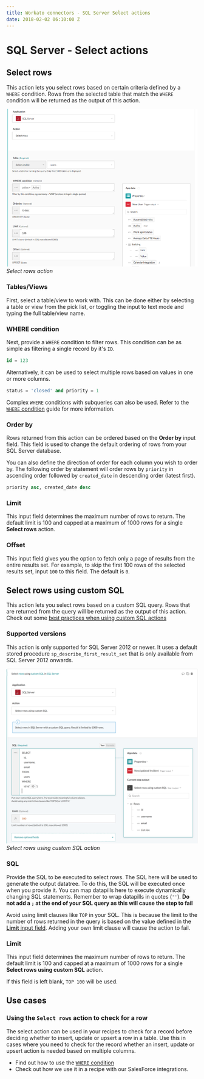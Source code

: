 ```yaml
---
title: Workato connectors - SQL Server Select actions
date: 2018-02-02 06:10:00 Z
---
```


# SQL Server - Select actions

## Select rows
This action lets you select rows based on certain criteria defined by a ` WHERE` condition. Rows from the selected table that match the `WHERE` condition will be returned as the output of this action.

![Select rows action](/assets/images/mssql/select-rows-action.png)
*Select rows action*

### Tables/Views
First, select a table/view to work with. This can be done either by selecting a table or view from the pick list, or toggling the input to text mode and typing the full table/view name.

### WHERE condition
Next, provide a `WHERE` condition to filter rows. This condition can be as simple as filtering a single record by it's `ID`.

```sql
id = 123
```

Alternatively, it can be used to select multiple rows based on values in one or more columns.

```sql
status = 'closed' and priority = 1
```

Complex `WHERE` conditions with subqueries can also be used. Refer to the [`WHERE` condition](/connectors/mssql.md#using-where-conditions) guide for more information.

### Order by
Rows returned from this action can be ordered based on the **Order by** input field. This field is used to change the default ordering of rows from your SQL Server database.

You can also define the direction of order for each column you wish to order by. The following order by statement will order rows by `priority` in ascending order followed by `created_date` in descending order (latest first).

```sql
priority asc, created_date desc
```

### Limit
This input field determines the maximum number of rows to return. The default limit is 100 and capped at a maximum of 1000 rows for a single **Select rows** action.

### Offset
This input field gives you the option to fetch only a page of results from the entire results set. For example, to skip the first 100 rows of the selected results set, input `100` to this field. The default is `0`.

## Select rows using custom SQL
This action lets you select rows based on a custom SQL query. Rows that are returned from the query will be returned as the output of this action. Check out some [best practices when using custom SQL actions](/connectors/mssql/introduction.md#how-to-write-custom-sql-in-workato)

### Supported versions
This action is only supported for SQL Server 2012 or newer. It uses a default stored procedure `sp_describe_first_result_set` that is only available from SQL Server 2012 onwards.

![Select rows using custom SQL action](/assets/images/mssql/custom-sql-action.png)
*Select rows using custom SQL action*

### SQL
Provide the SQL to be executed to select rows. The SQL here will be used to generate the output datatree. To do this, the SQL will be executed once when you provide it. You can map datapills here to execute dynamically changing SQL statements. Remember to wrap datapills in quotes (`''`). **Do not add a `;` at the end of your SQL query as this will cause the step to fail**

Avoid using limit clauses like `TOP` in your SQL. This is because the limit to the number of rows returned in the query is based on the value defined in the [**Limit** input field](#limit-1). Adding your own limit clause will cause the action to fail.

### Limit
This input field determines the maximum number of rows to return. The default limit is 100 and capped at a maximum of 1000 rows for a single **Select rows using custom SQL** action.

If this field is left blank, `TOP 100` will be used.

## Use cases

### Using the `Select rows` action to check for a row
The select action can be used in your recipes to check for a record before deciding whether to insert, update or upsert a row in a table. Use this in cases where you need to check for the record whether an insert, update or upsert action is needed based on multiple columns. 

* Find out how to use the [`WHERE` condition](/connectors/mssql.md#using-where-conditions)
* Check out how we use it in a recipe with our SalesForce integrations.



